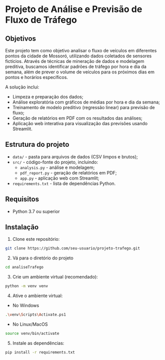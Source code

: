 # Projeto de Análise e Previsão de Fluxo de Tráfego

## Objetivos

Este projeto tem como objetivo analisar o fluxo de veículos em diferentes pontos da cidade de Mossoró, utilizando dados coletados de sensores fictícios. Através de técnicas de mineração de dados e modelagem preditiva, buscamos identificar padrões de tráfego por hora e dia da semana, além de prever o volume de veículos para os próximos dias em pontos e horários específicos.

A solução inclui:
- Limpeza e preparação dos dados;
- Análise exploratória com gráficos de médias por hora e dia da semana;
- Treinamento de modelo preditivo (regressão linear) para previsão de fluxo;
- Geração de relatórios em PDF com os resultados das análises;
- Aplicação web interativa para visualização das previsões usando Streamlit.

## Estrutura do projeto

- `data/` - pasta para arquivos de dados (CSV limpos e brutos);
- `src/` - código-fonte do projeto, incluindo:
  - `analysis.py` - análise e modelagem;
  - `pdf_report.py` - geração de relatórios em PDF;
  - `app.py` - aplicação web com Streamlit;
- `requirements.txt` - lista de dependências Python.

## Requisitos

- Python 3.7 ou superior

## Instalação

1. Clone este repositório:


```bash
git clone https://github.com/seu-usuario/projeto-trafego.git
```

2. Vá para o diretório do projeto
```bash
cd analiseTrafego
```

3. Crie um ambiente virtual (recomendado):
    
```bash
python -m venv venv
```

4. Ative o ambiente virtual:

- No Windows

```bash
.\venv\Scripts\Activate.ps1
```

- No Linux/MacOS
```bash
source venv/bin/activate
```

5. Instale as dependências:
```bash
pip install -r requirements.txt
```
